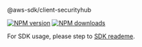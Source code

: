 @aws-sdk/client-securityhub

[![NPM version](https://img.shields.io/npm/v/@aws-sdk/client-securityhub/beta.svg)](https://www.npmjs.com/package/@aws-sdk/client-securityhub)
[![NPM downloads](https://img.shields.io/npm/dm/@aws-sdk/client-securityhub.svg)](https://www.npmjs.com/package/@aws-sdk/client-securityhub)

For SDK usage, please step to [SDK reademe](https://github.com/aws/aws-sdk-js-v3).
